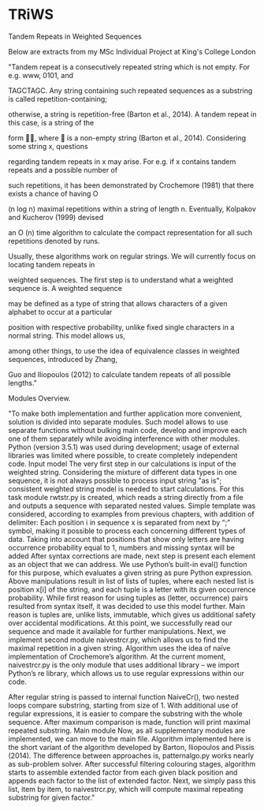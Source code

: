 # TRiWS
Tandem Repeats in Weighted Sequences

Below are extracts from my MSc Individual Project at King's College London 


"Tandem repeat is a consecutively repeated string which is not empty. For e.g. www, 0101, and

TAGCTAGC. Any string containing such repeated sequences as a substring is called repetition-containing;

otherwise, a string is repetition-free (Barton et al., 2014). A tandem repeat in this case, is a string of the

form , where  is a non-empty string (Barton et al., 2014). Considering some string x, questions

regarding tandem repeats in x may arise. For e.g. if x contains tandem repeats and a possible number of

such repetitions, it has been demonstrated by Crochemore (1981) that there exists a chance of having O

(n log n) maximal repetitions within a string of length n. Eventually, Kolpakov and Kucherov (1999) devised

an O (n) time algorithm to calculate the compact representation for all such repetitions denoted by runs.

Usually, these algorithms work on regular strings. We will currently focus on locating tandem repeats in

weighted sequences. The first step is to understand what a weighted sequence is. A weighted sequence

may be defined as a type of string that allows characters of a given alphabet to occur at a particular

position with respective probability, unlike fixed single characters in a normal string. This model allows us,

among other things, to use the idea of equivalence classes in weighted sequences, introduced by Zhang,

Guo and Iliopoulos (2012) to calculate tandem repeats of all possible lengths."


Modules Overview.

"To make both implementation and further application more convenient, solution is divided into separate modules. Such model allows to use separate functions without bulking main code, develop and improve each one of them separately while avoiding interference with other modules. Python (version 3.5.1) was used during development; usage of external libraries was limited where possible, to create completely independent code.
Input model
The very first step in our calculations is input of the weighted string. Considering the mixture of different data types in one sequence, it is not always possible to process input string "as is"; consistent weighted string model is needed to start calculations.
For this task module rwtstr.py is created, which reads a string directly from a file and outputs a sequence with separated nested values.
Simple template was considered, according to examples from previous chapters, with addition of delimiter:
Each position i in sequence x is separated from next by “;” symbol, making it possible to process each concerning different types of data. Taking into account that positions that show only letters are having occurrence probability equal to 1, numbers and missing syntax will be added
After syntax corrections are made, next step is present each element as an object that we can address. We use Python’s built-in eval() function for this purpose, which evaluates a given string as pure Python expression.
Above manipulations result in list of lists of tuples, where each nested list is position x[i] of the string, and each tuple is a letter with its given occurrence probability. While first reason for using tuples as (letter, occurrence) pairs resulted from syntax itself, it was decided to use this model further. Main reason is tuples are, unlike lists, immutable, which gives us additional safety over accidental modifications.
At this point, we successfully read our sequence and made it available for further manipulations. Next, we implement second module naivestrcr.py, which allows us to find the maximal repetition in a given string. Algorithm uses the idea of naïve implementation of Crochemore’s algorithm. At the current moment, naivestrcr.py is the only module that uses additional library – we import Python’s re library, which allows us to use regular expressions within our code.

After regular string is passed to internal function NaiveCr(), two nested loops compare substring, starting from size of 1. With additional use of regular expressions, it is easier to compare the substring with the whole sequence. After maximum comparison is made, function will print maximal repeated substring.
Main module
Now, as all supplementary modules are implemented, we can move to the main file. Algorithm implemented here is the short variant of the algorithm developed by Barton, Iliopoulos and Pissis (2014).
The difference between approaches is, patternalgo.py works nearly as sub-problem solver.
After successful filtering colouring stages, algorithm starts to assemble extended factor from each given black position and appends each factor to the list of extended factor.
Next, we simply pass this list, item by item, to naivestrcr.py, which will compute maximal repeating substring for given factor."
